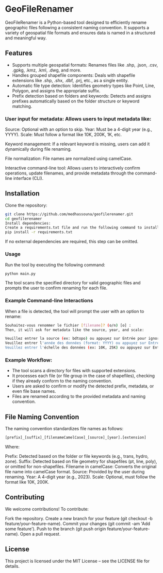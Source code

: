 # GeoFileRenamer

GeoFileRenamer is a Python-based tool designed to efficiently rename geographic files following a consistent naming convention. It supports a variety of geospatial file formats and ensures data is named in a structured and meaningful way.

## Features

- Supports multiple geospatial formats: Renames files like .shp, .json, .csv, .gpkg, .kmz, .kml, .dwg, and more.
- Handles grouped shapefile components: Deals with shapefile extensions like .shp, .shx, .dbf, .prj, etc., as a single entity.
- Automatic file type detection: Identifies geometry types like Point, Line, Polygon, and assigns the appropriate suffix.
- Prefix detection based on folders and keywords: Detects and assigns prefixes automatically based on the folder structure or keyword matching.

### User input for metadata: Allows users to input metadata like:
Source: Optional with an option to skip.
Year: Must be a 4-digit year (e.g., YYYY).
Scale: Must follow a format like 10K, 200K, 1K, etc.

Keyword management: If a relevant keyword is missing, users can add it dynamically during file renaming.

File normalization: File names are normalized using camelCase.

Interactive command-line tool: Allows users to interactively confirm operations, update filenames, and provide metadata through the command-line interface (CLI).

## Installation

Clone the repository:

```bash
git clone https://github.com/medhassouna/geofilerenamer.git
cd geofilerenamer
Install dependencies:
Create a requirements.txt file and run the following command to install the necessary dependencies:
pip install -r requirements.txt
```
If no external dependencies are required, this step can be omitted.

### Usage
Run the tool by executing the following command:

```bash
python main.py
```
The tool scans the specified directory for valid geographic files and prompts the user to confirm renaming for each file.


### Example Command-line Interactions
When a file is detected, the tool will prompt the user with an option to rename:

```bash
Souhaitez-vous renommer le fichier [filename]? (o/n) [o] :
Then, it will ask for metadata like the source, year, and scale:
```

```bash
Veuillez entrer la source (ex: bdtopo) ou appuyez sur Entrée pour ignorer :
Veuillez entrer l'année des données (format: YYYY) ou appuyez sur Entrée pour ignorer :
Veuillez entrer l'échelle des données (ex: 10K, 25K) ou appuyez sur Entrée pour ignorer :
```

### Example Workflow:

- The tool scans a directory for files with supported extensions.
- It processes each file (or file group in the case of shapefiles), checking if they already conform to the naming convention.
- Users are asked to confirm or modify the detected prefix, metadata, or even file base names.
- Files are renamed according to the provided metadata and naming convention.


## File Naming Convention
The naming convention standardizes file names as follows:

```python
[prefix]_[suffix]_[filenameCamelCase]_[source]_[year].[extension]
```

Where:

Prefix: Detected based on the folder or file keywords (e.g., trans, hydro, zone).
Suffix: Detected based on file geometry for shapefiles (pt, line, poly), or omitted for non-shapefiles.
Filename in camelCase: Converts the original file name into camelCase format.
Source: Provided by the user during renaming.
Year: A 4-digit year (e.g., 2023).
Scale: Optional, must follow the format like 10K, 200K.


## Contributing
We welcome contributions! To contribute:

Fork the repository.
Create a new branch for your feature (git checkout -b feature/your-feature-name).
Commit your changes (git commit -am 'Add some feature').
Push to the branch (git push origin feature/your-feature-name).
Open a pull request.

## License
This project is licensed under the MIT License – see the LICENSE file for details.